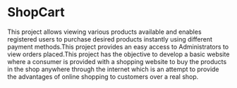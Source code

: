 # ShopCart
This project allows viewing various products available and enables registered users to
purchase desired products instantly using different payment methods.This project
provides an easy access to Administrators to view orders placed.This project has the
objective to develop a basic website where a consumer is provided with a shopping
website to buy the products in the shop anywhere through the internet which is an
attempt to provide the advantages of online shopping to customers over a real shop.

